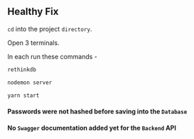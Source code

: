 ## Healthy Fix

```cd``` into the project ```directory```.

Open 3 terminals.

In each run these commands - 

```sh
rethinkdb
```


```sh
nodemon server
```

```sh
yarn start
```

#### Passwords were not hashed before saving into the ```Database```
#### No ```Swagger``` documentation added yet for the  ```Backend``` API
